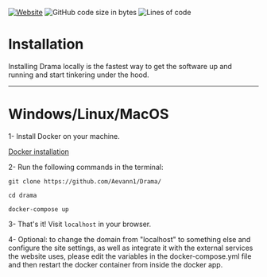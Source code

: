 [![Website](https://img.shields.io/website/https/rdrama.net?down_color=red&down_message=down&up_message=up)](https://www.rdrama.net) ![GitHub code size in bytes](https://img.shields.io/github/languages/code-size/Aevann1/Drama) ![Lines of code](https://img.shields.io/tokei/lines/github/Aevann1/Drama)

# Installation

Installing Drama locally is the fastest way to get the software up and running and start tinkering under the hood.

---

# Windows/Linux/MacOS

1- Install Docker on your machine.

[Docker installation](https://docs.docker.com/get-docker/)

2- Run the following commands in the terminal:

```
git clone https://github.com/Aevann1/Drama/

cd drama

docker-compose up
```

3- That's it! Visit `localhost` in your browser.

4- Optional: to change the domain from "localhost" to something else and configure the site settings, as well as integrate it with the external services the website uses, please edit the variables in the docker-compose.yml file and then restart the docker container from inside the docker app.